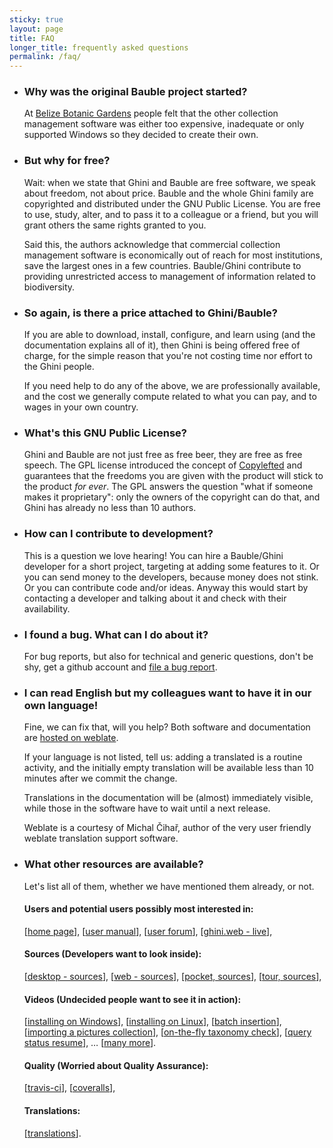 ```yaml
---
sticky: true
layout: page
title: FAQ
longer_title: frequently asked questions
permalink: /faq/
---
```


* ### Why was the original Bauble project started?

  At [Belize Botanic Gardens](http://www.belizebotanic.org/) people felt that the other collection management software was either too expensive, inadequate or only supported Windows so they decided to create their own.

* ### But why for free?

  Wait: when we state that Ghini and Bauble are free software, we speak
  about freedom, not about price.  Bauble and the whole Ghini family are
  copyrighted and distributed under the GNU Public License.  You are free to
  use, study, alter, and to pass it to a colleague or a friend, but you will
  grant others the same rights granted to you.

  Said this, the authors acknowledge that commercial collection management
  software is economically out of reach for most institutions, save the
  largest ones in a few countries.  Bauble/Ghini contribute to providing
  unrestricted access to management of information related to biodiversity.

* ### So again, is there a price attached to Ghini/Bauble?

  If you are able to download, install, configure, and learn using (and the
  documentation explains all of it), then Ghini is being offered free of
  charge, for the simple reason that you're not costing time nor effort to
  the Ghini people.

  If you need help to do any of the above, we are professionally available,
  and the cost we generally compute related to what you can pay, and to
  wages in your own country.

* ### What's this GNU Public License?

  Ghini and Bauble are not just free as free beer, they are free as free
  speech.  The GPL license introduced the concept of
  [Copylefted](https://www.gnu.org/licenses/copyleft.html) and guarantees
  that the freedoms you are given with the product will stick to the product
  _for ever_.  The GPL answers the question "what if someone makes it
  proprietary": only the owners of the copyright can do that, and Ghini has
  already no less than 10 authors.

* ### How can I contribute to development?

  This is a question we love hearing!  You can hire a Bauble/Ghini developer
  for a short project, targeting at adding some features to it.  Or you can
  send money to the developers, because money does not stink.  Or you can
  contribute code and/or ideas.  Anyway this would start by contacting a
  developer and talking about it and check with their availability.

* ### I found a bug. What can I do about it?

  For bug reports, but also for technical and generic questions, don't be
  shy, get a github account and [file a bug
  report](https://github.com/Ghini/ghini.desktop/issues/new).

* ### I can read English but my colleagues want to have it in our own language!

  Fine, we can fix that, will you help?  Both software and documentation are
  [hosted on weblate](https://hosted.weblate.org/projects/ghini/).

  If your language is not listed, tell us: adding a translated is a routine
  activity, and the initially empty translation will be available less than
  10 minutes after we commit the change.

  Translations in the documentation will be (almost) immediately visible,
  while those in the software have to wait until a next release.

  Weblate is a courtesy of Michal Čihař, author of the very user friendly
  weblate translation support software.

* ### What other resources are available?

  Let's list all of them, whether we have mentioned them already, or not.
  
  #### Users and potential users possibly most interested in:
  
  [[home page](http://ghini.github.io)], [[user manual](http://ghini.rtfd.io)], [[user forum](https://groups.google.com/forum/#!forum/bauble)], [[ghini.web - live](http://gardens.ghini.me)], 

  #### Sources (Developers want to look inside):

  [[desktop - sources](http://github.com/Ghini/ghini.desktop)], [[web - sources](http://github.com/Ghini/ghini.web)], [[pocket, sources](http://github.com/Ghini/ghini.pocket)], [[tour, sources](http://github.com/Ghini/ghini.tour)],

  #### Videos (Undecided people want to see it in action):

  [[installing on Windows](https://www.youtube.com/watch?v=EEe3X7H2iK0)],
  [[installing on Linux](https://www.youtube.com/watch?v=_fNLpmawqUs)],
  [[batch insertion](https://www.youtube.com/watch?v=Bo4n7qX8v7c)],
  [[importing a pictures collection](https://www.youtube.com/watch?v=Bo4n7qX8v7c)],
  [[on-the-fly taxonomy check](https://www.youtube.com/watch?v=8nzEeCvbx-g)],
  [[query status resume](https://www.youtube.com/watch?v=VcQyJ1hC3hI)], …
  [[many more](https://www.youtube.com/user/mrgsfs/videos?shelf_id=0&sort=dd&view=0)].

  #### Quality (Worried about Quality Assurance):
  
  [[travis-ci](https://travis-ci.org/Ghini/ghini.desktop/)], [[coveralls](https://coveralls.io/github/Ghini/ghini.desktop)],

  #### Translations:

  [[translations](https://hosted.weblate.org/projects/ghini/)].

